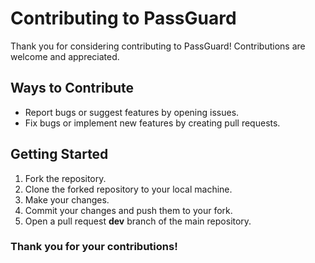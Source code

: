 # Contributing to PassGuard

Thank you for considering contributing to PassGuard! Contributions are welcome and appreciated.

## Ways to Contribute

- Report bugs or suggest features by opening issues.
- Fix bugs or implement new features by creating pull requests.

## Getting Started

1. Fork the repository.
2. Clone the forked repository to your local machine.
3. Make your changes.
4. Commit your changes and push them to your fork.
5. Open a pull request **dev** branch of the main repository.

### Thank you for your contributions!
